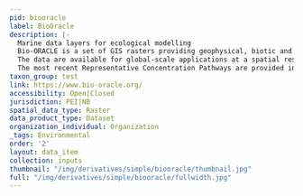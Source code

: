 ```yaml
---
pid: biooracle
label: BioOracle
description: |-
  Marine data layers for ecological modelling
  Bio-ORACLE is a set of GIS rasters providing geophysical, biotic and environmental data for surface and benthic marine realms.
  The data are available for global-scale applications at a spatial resolution of 5 arcmin (approximately 9.2 km at the equator).
  The most recent Representative Concentration Pathways are provided in order to model the ecological implications of future changes.
taxon_group: test
link: https://www.bio-oracle.org/
accessibility: Open|Closed
jurisdiction: PEI|NB
spatial_data_type: Raster
data_product_type: Dataset
organization_individual: Organization
_tags: Environmental
order: '2'
layout: data_item
collection: inputs
thumbnail: "/img/derivatives/simple/biooracle/thumbnail.jpg"
full: "/img/derivatives/simple/biooracle/fullwidth.jpg"
---
```

